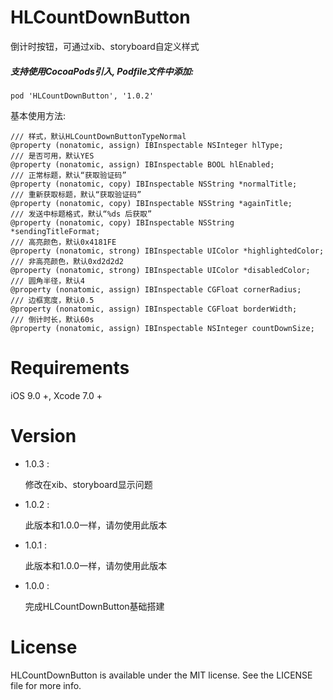 # HLCountDownButton
倒计时按钮，可通过xib、storyboard自定义样式

##### 支持使用CocoaPods引入, Podfile文件中添加:

``` objc
pod 'HLCountDownButton', '1.0.2'
```

基本使用方法:<p>

``` objc
/// 样式，默认HLCountDownButtonTypeNormal
@property (nonatomic, assign) IBInspectable NSInteger hlType;
/// 是否可用，默认YES
@property (nonatomic, assign) IBInspectable BOOL hlEnabled;
/// 正常标题，默认“获取验证码”
@property (nonatomic, copy) IBInspectable NSString *normalTitle;
/// 重新获取标题，默认“获取验证码”
@property (nonatomic, copy) IBInspectable NSString *againTitle;
/// 发送中标题格式，默认“%ds 后获取”
@property (nonatomic, copy) IBInspectable NSString *sendingTitleFormat;
/// 高亮颜色，默认0x4181FE
@property (nonatomic, strong) IBInspectable UIColor *highlightedColor;
/// 非高亮颜色，默认0xd2d2d2
@property (nonatomic, strong) IBInspectable UIColor *disabledColor;
/// 圆角半径，默认4
@property (nonatomic, assign) IBInspectable CGFloat cornerRadius;
/// 边框宽度，默认0.5
@property (nonatomic, assign) IBInspectable CGFloat borderWidth;
/// 倒计时长，默认60s
@property (nonatomic, assign) IBInspectable NSInteger countDownSize;
```

# Requirements

iOS 9.0 +, Xcode 7.0 +

# Version
  
* 1.0.3 :

  修改在xib、storyboard显示问题
  
* 1.0.2 :

  此版本和1.0.0一样，请勿使用此版本

* 1.0.1 :

  此版本和1.0.0一样，请勿使用此版本
    
* 1.0.0 :

  完成HLCountDownButton基础搭建

# License
HLCountDownButton is available under the MIT license. See the LICENSE file for more info.
